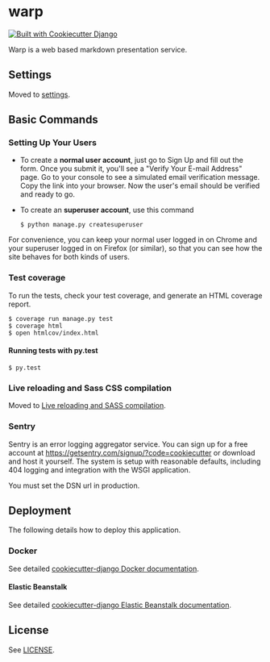 # warp
<a href="https://github.com/pydanny/cookiecutter-django/">![Built with Cookiecutter Django](https://img.shields.io/badge/built%20with-Cookiecutter%20Django-ff69b4.svg)</a>

Warp is a web based markdown presentation service.

## Settings

Moved to [settings](http://cookiecutter-django.readthedocs.io/en/latest/settings.html).

## Basic Commands

### Setting Up Your Users

- To create a **normal user account**, just go to Sign Up and fill out the form. Once you submit it, you'll see a "Verify Your E-mail Address" page. Go to your console to see a simulated email verification message. Copy the link into your browser. Now the user's email should be verified and ready to go.
- To create an **superuser account**, use this command

  ```shell
  $ python manage.py createsuperuser
  ```

For convenience, you can keep your normal user logged in on Chrome and your superuser logged in on Firefox (or similar), so that you can see how the site behaves for both kinds of users.

### Test coverage

To run the tests, check your test coverage, and generate an HTML coverage report.

```shell
$ coverage run manage.py test
$ coverage html
$ open htmlcov/index.html
```


#### Running tests with py.test

```shell
$ py.test
```

### Live reloading and Sass CSS compilation

Moved to [Live reloading and SASS compilation](http://cookiecutter-django.readthedocs.io/en/latest/live-reloading-and-sass-compilation.html).

### Sentry

Sentry is an error logging aggregator service. You can sign up for a free account at  https://getsentry.com/signup/?code=cookiecutter  or download and host it yourself.
The system is setup with reasonable defaults, including 404 logging and integration with the WSGI application.

You must set the DSN url in production.

## Deployment

The following details how to deploy this application.

### Docker

See detailed [cookiecutter-django Docker documentation](http://cookiecutter-django.readthedocs.io/en/latest/deployment-with-docker.html).

#### Elastic Beanstalk

See detailed [cookiecutter-django Elastic Beanstalk documentation](http://cookiecutter-django.readthedocs.io/en/latest/deployment-with-elastic-beanstalk.html).

## License
See [LICENSE](https://github.com/SaturDJang/warp/blob/master/LICENSE).
